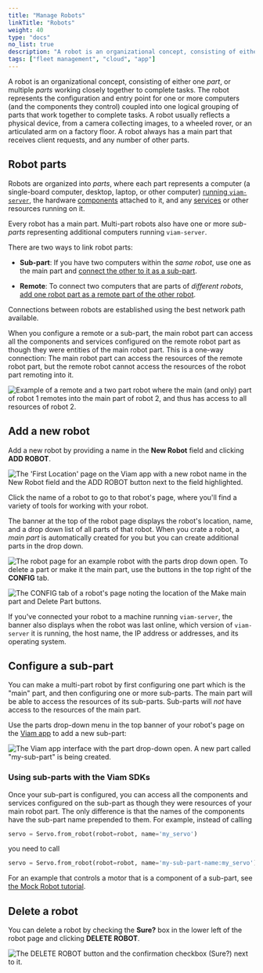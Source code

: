 ```yaml
---
title: "Manage Robots"
linkTitle: "Robots"
weight: 40
type: "docs"
no_list: true
description: "A robot is an organizational concept, consisting of either one or multiple parts working closely together to complete tasks."
tags: ["fleet management", "cloud", "app"]
---
```


A robot is an organizational concept, consisting of either one _part_, or multiple _parts_ working closely together to complete tasks.
The robot represents the configuration and entry point for one or more computers (and the components they control) coupled into one logical grouping of parts that work together to complete tasks.
A robot usually reflects a physical device, from a camera collecting images, to a wheeled rover, or an articulated arm on a factory floor.
A robot always has a main part that receives client requests, and any number of other parts.

## Robot parts

Robots are organized into _parts_, where each part represents a computer (a single-board computer, desktop, laptop, or other computer) [running `viam-server`](/installation/), the hardware [components](/components/) attached to it, and any [services](/services/) or other resources running on it.

Every robot has a main part.
Multi-part robots also have one or more _sub-parts_ representing additional computers running `viam-server`.

There are two ways to link robot parts:

- **Sub-part**: If you have two computers within the _same robot_, use one as the main part and [connect the other to it as a sub-part](#configure-a-sub-part).

- **Remote**: To connect two computers that are parts of _different robots_, [add one robot part as a remote part of the other robot](../../configuration/remotes).

Connections between robots are established using the best network path available.

When you configure a remote or a sub-part, the main robot part can access all the components and services configured on the remote robot part as though they were entities of the main robot part.
This is a one-way connection: The main robot part can access the resources of the remote robot part, but the remote robot cannot access the resources of the robot part remoting into it.

![Example of a remote and a two part robot where the main (and only) part of robot 1 remotes into the main part of robot 2, and thus has access to all resources of robot 2.](../img/remotes-diagram.png)

## Add a new robot

Add a new robot by providing a name in the **New Robot** field and clicking **ADD ROBOT**.

![The 'First Location' page on the Viam app with a new robot name in the New Robot field and the ADD ROBOT button next to the field highlighted.](../img/app-usage/create-robot.png)

Click the name of a robot to go to that robot's page, where you'll find a variety of tools for working with your robot.

The banner at the top of the robot page displays the robot's location, name, and a drop down list of all parts of that robot.
When you crate a robot, a _main part_ is automatically created for you but you can create additional parts in the drop down.

![The robot page for an example robot with the parts drop down open.](../img/app-usage/part-drop-down.png)
To delete a part or make it the main part, use the buttons in the top right of the **CONFIG** tab.

![The CONFIG tab of a robot's page noting the location of the Make main part and Delete Part buttons.](../img/app-usage/part-mgmt.png)

If you've connected your robot to a machine running `viam-server`, the banner also displays when the robot was last online, which version of `viam-server` it is running, the host name, the IP address or addresses, and its operating system.

## Configure a sub-part

You can make a multi-part robot by first configuring one part which is the "main" part, and then configuring one or more sub-parts.
The main part will be able to access the resources of its sub-parts.
Sub-parts will _not_ have access to the resources of the main part.

Use the parts drop-down menu in the top banner of your robot's page on the [Viam app](https://app.viam.com) to add a new sub-part:

![The Viam app interface with the part drop-down open. A new part called "my-sub-part" is being created.](../img/sub-part-config.png)

### Using sub-parts with the Viam SDKs

Once your sub-part is configured, you can access all the components and services configured on the sub-part as though they were resources of your main robot part.
The only difference is that the names of the components have the sub-part name prepended to them.
For example, instead of calling

```python
servo = Servo.from_robot(robot=robot, name='my_servo')
```

you need to call

```python
servo = Servo.from_robot(robot=robot, name='my-sub-part-name:my_servo')
```

For an example that controls a motor that is a component of a sub-part, see [the Mock Robot tutorial](https://docs.viam.com/tutorials/configure/build-a-mock-robot/#how-to-control-a-sub-part-using-the-viam-sdk).

## Delete a robot

You can delete a robot by checking the **Sure?** box in the lower left of the robot page and clicking **DELETE ROBOT**.

![The DELETE ROBOT button and the confirmation checkbox (Sure?) next to it.](../img/app-usage/delete.png)
